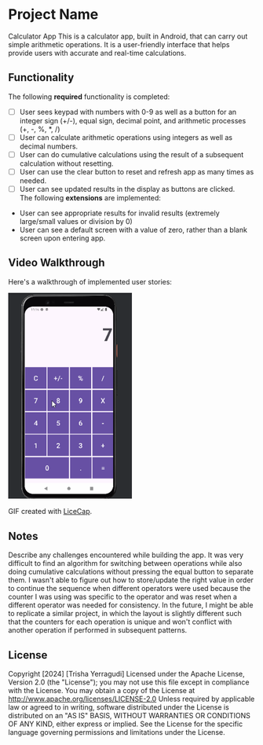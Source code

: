 # Project Name
Calculator App
This is a calculator app, built in Android, that can carry out simple arithmetic operations. It is a user-friendly interface that helps provide users with accurate and real-time calculations. 
## Functionality
The following **required** functionality is completed:
* [ ] User sees keypad with numbers with 0-9 as well as a button for an integer sign (+/-), equal sign, decimal point, and arithmetic processes (+, -, %, *, /)
* [ ] User can calculate arithmetic operations using integers as well as decimal numbers. 
* [ ] User can do cumulative calculations using the result of a subsequent calculation without resetting.
* [ ] User can use the clear button to reset and refresh app as many times as needed.
* [ ] User can see updated results in the display as buttons are clicked.  
The following **extensions** are implemented:
* User can see appropriate results for invalid results (extremely large/small values or division by 0)
* User can see a default screen with a value of zero, rather than a blank screen upon entering app. 
## Video Walkthrough
Here's a walkthrough of implemented user stories:

<img src='walkthrough.gif' title='Video Walkthrough' width='50%' alt='Video
Walkthrough' />

GIF created with [LiceCap](http://www.cockos.com/licecap/).
## Notes
Describe any challenges encountered while building the app.
  It was very difficult to find an algorithm for switching between operations while also doing cumulative calculations without pressing the equal button to separate them. 
  I wasn't able to figure out how to store/update the right value in order to continue the sequence when different operators were used because the counter I was using was specific to the operator and was reset when a different operator was needed for consistency.
  In the future, I might be able to replicate a similar project, in which the layout is slightly different such that the counters for each operation is unique and won't conflict with another operation if performed in subsequent patterns.
## License
Copyright [2024] [Trisha Yerragudi]
Licensed under the Apache License, Version 2.0 (the "License");
you may not use this file except in compliance with the License.
You may obtain a copy of the License at
http://www.apache.org/licenses/LICENSE-2.0
Unless required by applicable law or agreed to in writing, software
distributed under the License is distributed on an "AS IS" BASIS,
WITHOUT WARRANTIES OR CONDITIONS OF ANY KIND, either express or implied.
See the License for the specific language governing permissions and
limitations under the License.
